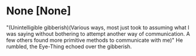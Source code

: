# None [None]
"(Unintelligible gibberish)(Various ways, most just took to assuming what I was saying without bothering to attempt another way of communication. A few others found more primitive methods to communicate with me)" He rumbled, the Eye-Thing echoed over the gibberish.
